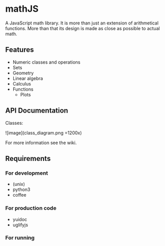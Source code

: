 # mathJS

A JavaScript math library. It is more than just an extension of arithmetical functions.
More than that its design is made as close as possible to actual math.

## Features

- Numeric classes and operations
- Sets
- Geometry
- Linear algebra
- Calculus
- Functions
	- Plots

## API Documentation

Classes:

![image](class_diagram.png =1200x)

For more information see the wiki.

## Requirements

### For development

- (unix)
- python3
- coffee

### For production code

- yuidoc
- uglifyjs

### For running
